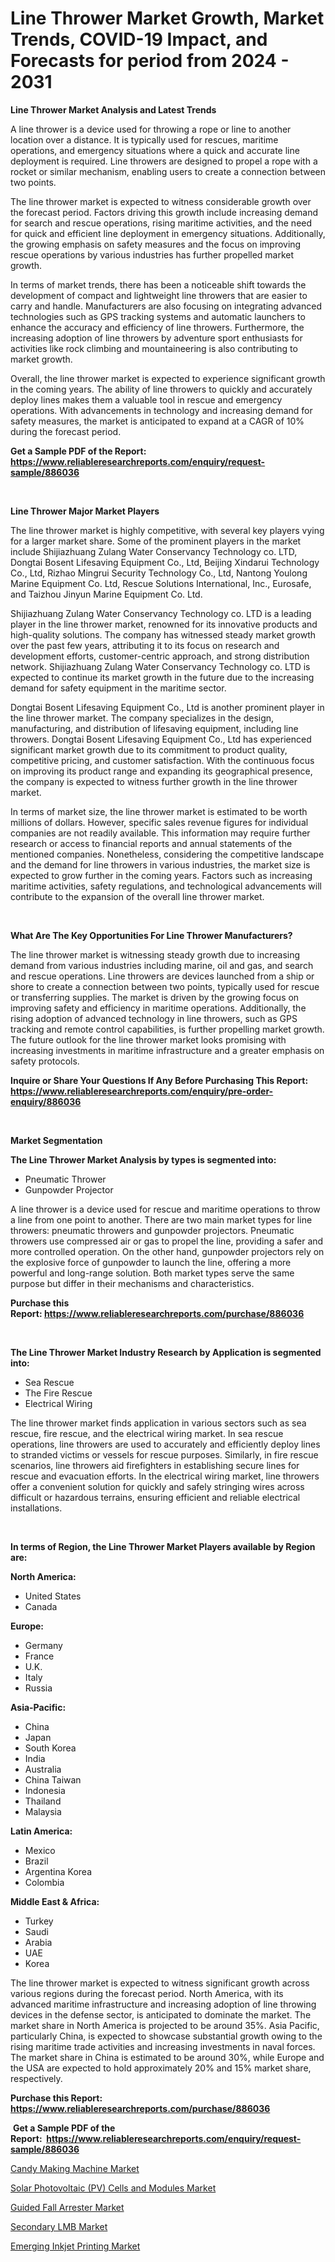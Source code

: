 <p><h1>Line Thrower Market Growth, Market Trends, COVID-19 Impact, and Forecasts for period from 2024 - 2031</h1></p><p><strong>Line Thrower Market Analysis and Latest Trends</strong></p>
<p><p>A line thrower is a device used for throwing a rope or line to another location over a distance. It is typically used for rescues, maritime operations, and emergency situations where a quick and accurate line deployment is required. Line throwers are designed to propel a rope with a rocket or similar mechanism, enabling users to create a connection between two points.</p><p>The line thrower market is expected to witness considerable growth over the forecast period. Factors driving this growth include increasing demand for search and rescue operations, rising maritime activities, and the need for quick and efficient line deployment in emergency situations. Additionally, the growing emphasis on safety measures and the focus on improving rescue operations by various industries has further propelled market growth.</p><p>In terms of market trends, there has been a noticeable shift towards the development of compact and lightweight line throwers that are easier to carry and handle. Manufacturers are also focusing on integrating advanced technologies such as GPS tracking systems and automatic launchers to enhance the accuracy and efficiency of line throwers. Furthermore, the increasing adoption of line throwers by adventure sport enthusiasts for activities like rock climbing and mountaineering is also contributing to market growth.</p><p>Overall, the line thrower market is expected to experience significant growth in the coming years. The ability of line throwers to quickly and accurately deploy lines makes them a valuable tool in rescue and emergency operations. With advancements in technology and increasing demand for safety measures, the market is anticipated to expand at a CAGR of 10% during the forecast period.</p></p>
<p><strong>Get a Sample PDF of the Report:&nbsp; <a href="https://www.reliableresearchreports.com/enquiry/request-sample/886036">https://www.reliableresearchreports.com/enquiry/request-sample/886036</a></strong></p>
<p>&nbsp;</p>
<p><strong>Line Thrower Major Market Players</strong></p>
<p><p>The line thrower market is highly competitive, with several key players vying for a larger market share. Some of the prominent players in the market include Shijiazhuang Zulang Water Conservancy Technology co. LTD, Dongtai Bosent Lifesaving Equipment Co., Ltd, Beijing Xindarui Technology Co., Ltd, Rizhao Mingrui Security Technology Co., Ltd, Nantong Youlong Marine Equipment Co. Ltd, Rescue Solutions International, Inc., Eurosafe, and Taizhou Jinyun Marine Equipment Co. Ltd.</p><p>Shijiazhuang Zulang Water Conservancy Technology co. LTD is a leading player in the line thrower market, renowned for its innovative products and high-quality solutions. The company has witnessed steady market growth over the past few years, attributing it to its focus on research and development efforts, customer-centric approach, and strong distribution network. Shijiazhuang Zulang Water Conservancy Technology co. LTD is expected to continue its market growth in the future due to the increasing demand for safety equipment in the maritime sector.</p><p>Dongtai Bosent Lifesaving Equipment Co., Ltd is another prominent player in the line thrower market. The company specializes in the design, manufacturing, and distribution of lifesaving equipment, including line throwers. Dongtai Bosent Lifesaving Equipment Co., Ltd has experienced significant market growth due to its commitment to product quality, competitive pricing, and customer satisfaction. With the continuous focus on improving its product range and expanding its geographical presence, the company is expected to witness further growth in the line thrower market.</p><p>In terms of market size, the line thrower market is estimated to be worth millions of dollars. However, specific sales revenue figures for individual companies are not readily available. This information may require further research or access to financial reports and annual statements of the mentioned companies. Nonetheless, considering the competitive landscape and the demand for line throwers in various industries, the market size is expected to grow further in the coming years. Factors such as increasing maritime activities, safety regulations, and technological advancements will contribute to the expansion of the overall line thrower market.</p></p>
<p>&nbsp;</p>
<p><strong>What Are The Key Opportunities For Line Thrower Manufacturers?</strong></p>
<p><p>The line thrower market is witnessing steady growth due to increasing demand from various industries including marine, oil and gas, and search and rescue operations. Line throwers are devices launched from a ship or shore to create a connection between two points, typically used for rescue or transferring supplies. The market is driven by the growing focus on improving safety and efficiency in maritime operations. Additionally, the rising adoption of advanced technology in line throwers, such as GPS tracking and remote control capabilities, is further propelling market growth. The future outlook for the line thrower market looks promising with increasing investments in maritime infrastructure and a greater emphasis on safety protocols.</p></p>
<p><strong>Inquire or Share Your Questions If Any Before Purchasing This Report: <a href="https://www.reliableresearchreports.com/enquiry/pre-order-enquiry/886036">https://www.reliableresearchreports.com/enquiry/pre-order-enquiry/886036</a></strong></p>
<p>&nbsp;</p>
<p><strong>Market Segmentation</strong></p>
<p><strong>The Line Thrower Market Analysis by types is segmented into:</strong></p>
<p><ul><li>Pneumatic Thrower</li><li>Gunpowder Projector</li></ul></p>
<p><p>A line thrower is a device used for rescue and maritime operations to throw a line from one point to another. There are two main market types for line throwers: pneumatic throwers and gunpowder projectors. Pneumatic throwers use compressed air or gas to propel the line, providing a safer and more controlled operation. On the other hand, gunpowder projectors rely on the explosive force of gunpowder to launch the line, offering a more powerful and long-range solution. Both market types serve the same purpose but differ in their mechanisms and characteristics.</p></p>
<p><strong>Purchase this Report:&nbsp;<a href="https://www.reliableresearchreports.com/purchase/886036">https://www.reliableresearchreports.com/purchase/886036</a></strong></p>
<p>&nbsp;</p>
<p><strong>The Line Thrower Market Industry Research by Application is segmented into:</strong></p>
<p><ul><li>Sea Rescue</li><li>The Fire Rescue</li><li>Electrical Wiring</li></ul></p>
<p><p>The line thrower market finds application in various sectors such as sea rescue, fire rescue, and the electrical wiring market. In sea rescue operations, line throwers are used to accurately and efficiently deploy lines to stranded victims or vessels for rescue purposes. Similarly, in fire rescue scenarios, line throwers aid firefighters in establishing secure lines for rescue and evacuation efforts. In the electrical wiring market, line throwers offer a convenient solution for quickly and safely stringing wires across difficult or hazardous terrains, ensuring efficient and reliable electrical installations.</p></p>
<p>&nbsp;</p>
<p><strong>In terms of Region, the Line Thrower Market Players available by Region are:</strong></p>
<p>
    <p> <strong> North America: </strong>
        <ul>
            <li>United States</li>
            <li>Canada</li>
        </ul>
        </p> 
    <p> <strong> Europe: </strong>
        <ul>
            <li>Germany</li>
            <li>France</li>
            <li>U.K.</li>
            <li>Italy</li>
            <li>Russia</li>
        </ul>
        </p> 
    <p> <strong> Asia-Pacific: </strong>
        <ul>
            <li>China</li>
            <li>Japan</li>
            <li>South Korea</li>
            <li>India</li>
            <li>Australia</li>
            <li>China Taiwan</li>
            <li>Indonesia</li>
            <li>Thailand</li>
            <li>Malaysia</li>
        </ul>
        </p> 
    <p> <strong> Latin America: </strong>
        <ul>
            <li>Mexico</li>
            <li>Brazil</li>
            <li>Argentina Korea</li>
            <li>Colombia</li>
        </ul>
        </p> 
    <p> <strong> Middle East & Africa: </strong>
        <ul>
            <li>Turkey</li>
            <li>Saudi</li>
            <li>Arabia</li>
            <li>UAE</li>
            <li>Korea</li>
        </ul>
    </p>
    </p>
<p><p>The line thrower market is expected to witness significant growth across various regions during the forecast period. North America, with its advanced maritime infrastructure and increasing adoption of line throwing devices in the defense sector, is anticipated to dominate the market. The market share in North America is projected to be around 35%. Asia Pacific, particularly China, is expected to showcase substantial growth owing to the rising maritime trade activities and increasing investments in naval forces. The market share in China is estimated to be around 30%, while Europe and the USA are expected to hold approximately 20% and 15% market share, respectively.</p></p>
<p><strong>Purchase this Report: <a href="https://www.reliableresearchreports.com/purchase/886036">https://www.reliableresearchreports.com/purchase/886036</a></strong></p>
<p>&nbsp;<strong>Get a Sample PDF of the Report:&nbsp;&nbsp;<a href="https://www.reliableresearchreports.com/enquiry/request-sample/886036">https://www.reliableresearchreports.com/enquiry/request-sample/886036</a></strong></p>
<p><strong></strong></p>
<p><p><a href="https://github.com/kuntayevaz/Market-Research-Report-List-2/blob/main/candy-making-machine-market.md">Candy Making Machine Market</a></p><p><a href="https://medium.com/@vincentalvarez1980/analyzing-solar-photovoltaic-pv-cells-and-modules-market-global-industry-perspective-and-2e0856b15423">Solar Photovoltaic (PV) Cells and Modules Market</a></p><p><a href="https://github.com/Krish2023na/Market-Research-Report-List-2/blob/main/guided-fall-arrester-market.md">Guided Fall Arrester Market</a></p><p><a href="https://medium.com/@vincentalvarez1980/secondary-lmb-market-the-key-to-successful-business-strategy-forecast-till-2030-9885e4d5234a">Secondary LMB Market</a></p><p><a href="https://medium.com/@vincentalvarez1980/emerging-inkjet-printing-market-share-evolution-and-market-growth-trends-2023-2030-cfd33f7e6bcc">Emerging Inkjet Printing Market</a></p></p>